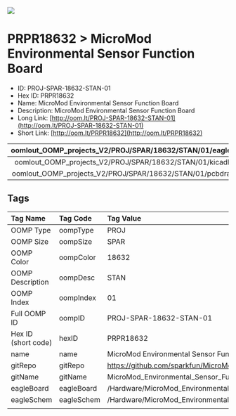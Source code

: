


  
![][im]
# PRPR18632 > MicroMod Environmental Sensor Function Board

- ID: PROJ-SPAR-18632-STAN-01
- Hex ID: PRPR18632
- Name: MicroMod Environmental Sensor Function Board
- Description: MicroMod Environmental Sensor Function Board
- Long Link: [http://oom.lt/PROJ-SPAR-18632-STAN-01](http://oom.lt/PROJ-SPAR-18632-STAN-01)
- Short Link: [http://oom.lt/PRPR18632](http://oom.lt/PRPR18632)
  

|oomlout_OOMP_projects_V2/PROJ/SPAR/18632/STAN/01/eagleImage.png|oomlout_OOMP_projects_V2/PROJ/SPAR/18632/STAN/01/eagleSchemImage.png|oomlout_OOMP_projects_V2/PROJ/SPAR/18632/STAN/01/kicadPcb3dFront.png|oomlout_OOMP_projects_V2/PROJ/SPAR/18632/STAN/01/kicadPcb3dBack.png|
| :---: | :---: | :---: | :---: |
|oomlout_OOMP_projects_V2/PROJ/SPAR/18632/STAN/01/kicadPcb3d.png|oomlout_OOMP_projects_V2/PROJ/SPAR/18632/STAN/01/bomBack.png|oomlout_OOMP_projects_V2/PROJ/SPAR/18632/STAN/01/bomFront.png|oomlout_OOMP_projects_V2/PROJ/SPAR/18632/STAN/01/pcbdraw.svg|
|oomlout_OOMP_projects_V2/PROJ/SPAR/18632/STAN/01/pcbdrawBack.svg||||

## Tags
  

|Tag Name|Tag Code|Tag Value|
| :--- | :--- | :--- |
|OOMP Type|oompType|PROJ|
|OOMP Size|oompSize|SPAR|
|OOMP Color|oompColor|18632|
|OOMP Description|oompDesc|STAN|
|OOMP Index|oompIndex|01|
|Full OOMP ID|oompID|PROJ-SPAR-18632-STAN-01|
|Hex ID (short code)|hexID|PRPR18632|
|name|name|MicroMod Environmental Sensor Function Board|
|gitRepo|gitRepo|https://github.com/sparkfun/MicroMod_Environmental_Sensor_Function_Board|
|gitName|gitName|MicroMod_Environmental_Sensor_Function_Board|
|eagleBoard|eagleBoard|/Hardware/MicroMod_Environmental.brd|
|eagleSchem|eagleSchem|/Hardware/MicroMod_Environmental.sch|
||||



[im]: PROJ/SPAR/18632/STAN/01/kicadPcb3d_450.png
